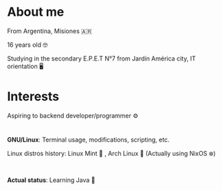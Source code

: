 # About me

From Argentina, Misiones 🇦🇷

16 years old 🤓

Studying in the secondary E.P.E.T N°7 from Jardín América city, IT orientation 🖥️

#

# Interests

Aspiring to backend developer/programmer ⚙️

#

**GNU/Linux**: Terminal usage, modifications, scripting, etc.

Linux distros history: Linux Mint 🍃 , Arch Linux 🐧 (Actually using NixOS ❄️)

#

**Actual status**: Learning Java 📔



